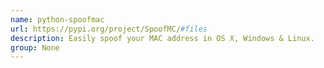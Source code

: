 ```yaml
---
name: python-spoofmac
url: https://pypi.org/project/SpoofMC/#files
description: Easily spoof your MAC address in OS X, Windows & Linux.
group: None
---
```

